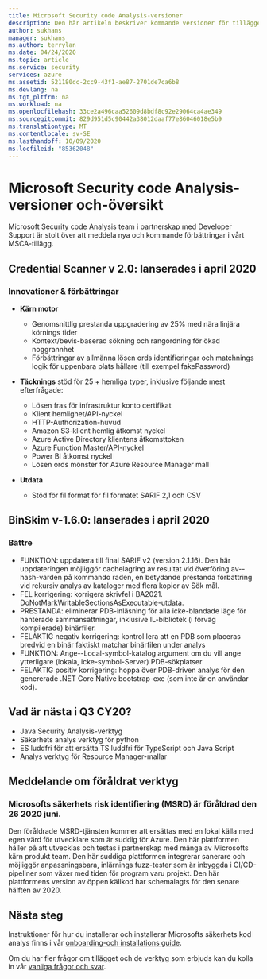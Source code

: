 ```yaml
---
title: Microsoft Security code Analysis-versioner
description: Den här artikeln beskriver kommande versioner för tillägget Microsoft Security code Analysis
author: sukhans
manager: sukhans
ms.author: terrylan
ms.date: 04/24/2020
ms.topic: article
ms.service: security
services: azure
ms.assetid: 521180dc-2cc9-43f1-ae87-2701de7ca6b8
ms.devlang: na
ms.tgt_pltfrm: na
ms.workload: na
ms.openlocfilehash: 33ce2a496caa52609d8bdf8c92e29064ca4ae349
ms.sourcegitcommit: 829d951d5c90442a38012daaf77e86046018e5b9
ms.translationtype: MT
ms.contentlocale: sv-SE
ms.lasthandoff: 10/09/2020
ms.locfileid: "85362048"
---
```

# <a name="microsoft-security-code-analysis-releases-and-roadmap"></a>Microsoft Security code Analysis-versioner och-översikt

Microsoft Security code Analysis team i partnerskap med Developer Support är stolt över att meddela nya och kommande förbättringar i vårt MSCA-tillägg.


## <a name="credential-scanner-v20-released-in-april-2020"></a>Credential Scanner v 2.0: lanserades i april 2020

### <a name="innovations--improvements"></a>Innovationer & förbättringar

- **Kärn motor**

   - Genomsnittlig prestanda uppgradering av 25% med nära linjära körnings tider
   - Kontext/bevis-baserad sökning och rangordning för ökad noggrannhet
   - Förbättringar av allmänna lösen ords identifieringar och matchnings logik för uppenbara plats hållare (till exempel fakePassword)

- **Täcknings** stöd för 25 + hemliga typer, inklusive följande mest efterfrågade:

   - Lösen fras för infrastruktur konto certifikat
   - Klient hemlighet/API-nyckel
   - HTTP-Authorization-huvud
   - Amazon S3-klient hemlig åtkomst nyckel
   - Azure Active Directory klientens åtkomsttoken
   - Azure Function Master/API-nyckel
   - Power BI åtkomst nyckel
   - Lösen ords mönster för Azure Resource Manager mall

- **Utdata**

   - Stöd för fil format för fil formatet SARIF 2,1 och CSV

## <a name="binskim-v160-released-in-april-2020"></a>BinSkim v-1.6.0: lanserades i april 2020

### <a name="improvements"></a>Bättre

- FUNKTION: uppdatera till final SARIF v2 (version 2.1.16). Den här uppdateringen möjliggör cachelagring av resultat vid överföring av--hash-värden på kommando raden, en betydande prestanda förbättring vid rekursiv analys av kataloger med flera kopior av Sök mål.
- FEL korrigering: korrigera skrivfel i BA2021. DoNotMarkWritableSectionsAsExecutable-utdata.
- PRESTANDA: eliminerar PDB-inläsning för alla icke-blandade läge för hanterade sammansättningar, inklusive IL-bibliotek (i förväg kompilerade) binärfiler.
- FELAKTIG negativ korrigering: kontrol lera att en PDB som placeras bredvid en binär faktiskt matchar binärfilen under analys
- FUNKTION: Ange--Local-symbol-katalog argument om du vill ange ytterligare (lokala, icke-symbol-Server) PDB-sökplatser
- FELAKTIG positiv korrigering: hoppa över PDB-driven analys för den genererade .NET Core Native bootstrap-exe (som inte är en användar kod).

## <a name="whats-next-in-q3-cy20"></a>Vad är nästa i Q3 CY20?

- Java Security Analysis-verktyg
- Säkerhets analys verktyg för python
- ES luddfri för att ersätta TS luddfri för TypeScript och Java Script
- Analys verktyg för Resource Manager-mallar

## <a name="tool-deprecation-notification"></a>Meddelande om föråldrat verktyg

### <a name="microsoft-security-risk-detection-msrd-is-deprecated-on-june-26-2020"></a>Microsofts säkerhets risk identifiering (MSRD) är föråldrad den 26 2020 juni.

Den föråldrade MSRD-tjänsten kommer att ersättas med en lokal källa med egen värd för utvecklare som är suddig för Azure. Den här plattformen håller på att utvecklas och testas i partnerskap med många av Microsofts kärn produkt team. Den här suddiga plattformen integrerar sanerare och möjliggör anpassningsbara, inlärnings fuzz-tester som är inbyggda i CI/CD-pipeliner som växer med tiden för program varu projekt. Den här plattformens version av öppen källkod har schemalagts för den senare hälften av 2020.

## <a name="next-steps"></a>Nästa steg

Instruktioner för hur du installerar och installerar Microsofts säkerhets kod analys finns i vår [onboarding-och installations guide](security-code-analysis-onboard.md).

Om du har fler frågor om tillägget och de verktyg som erbjuds kan du kolla in vår [vanliga frågor och svar](security-code-analysis-faq.md).
